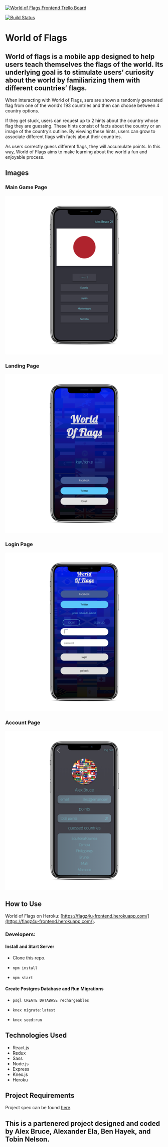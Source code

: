 [![World of Flags Frontend Trello Board](https://trello.com/b/ppUdNp6Q/cross-pollination-fe)](https://trello.com/b/ppUdNp6Q/cross-pollination-fe)

[![Build Status](https://travis-ci.org/alexanderela/cross_pollination_frontend.svg?branch=master)](https://travis-ci.org/alexanderela/cross_pollination_frontend)

# World of Flags

## World of flags is a mobile app designed to help users teach themselves the flags of the world.  Its underlying goal is to stimulate users’ curiosity about the world by familiarizing them  with different countries’ flags.

When interacting with World of Flags, sers are shown  a randomly generated  flag from one of the world’s 193 countries and then can choose between 4 country options.

If they get stuck, users can request up to 2 hints about the country whose flag they are guessing.  These hints consist of facts about the country or an image of the country’s outline.  By viewing these hints, users can grow to associate different flags with facts about their countries.

As users correctly guess different flags, they will accumulate points.  In this way, World of Flags aims to make learning about the world a fun and enjoyable process.

## Images
### Main Game Page
![Main Game Page image](./src/images/app/main.png "Main Game Page")

### Landing Page
![Landing Page image](./src/images/app/landing.png "Landing Page")

### Login Page
![Login Page image](./src/images/app/login.png "Login Page")

### Account Page
![Account Page image](./src/images/app/account.png "Account Page")

## How to Use
World of Flags on Heroku: [https://flagz4u-frontend.herokuapp.com/](https://flagz4u-frontend.herokuapp.com/).

### Developers:
#### Install and Start Server
* Clone this repo.

* `npm install`

* `npm start`

#### Create Postgres Database and Run Migrations
* `psql CREATE DATABASE rechargeables`

* `knex migrate:latest`

* `knex seed:run`

## Technologies Used
- React.js
- Redux
- Sass
- Node.js
- Express
- Knex.js
- Heroku

## Project Requirements
Project spec can be found [here](http://frontend.turing.io/projects/capstone.html).

## This is a partenered project designed and coded by Alex Bruce, Alexander Ela, Ben Hayek, and Tobin Nelson.